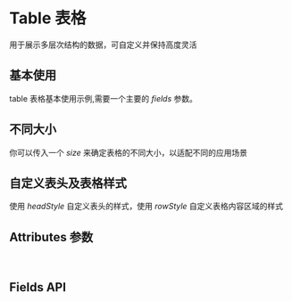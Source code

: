 <!--
 * @Author: Yun 912453237@qq.com
 * @Date: 2022-08-06 15:46:49
 * @LastEditors: Yun 912453237@qq.com
 * @LastEditTime: 2022-08-06 21:37:44
 * @FilePath: \vuepress-learn-jsf:\test-baseui\packages\table\doc\doc.md
 * @Description: 
 * 
 * Copyright (c) 2022 by Yun 912453237@qq.com, All Rights Reserved. 
-->
<script setup>
import demo1 from './demo1.vue'
import demo2 from './demo2.vue'
import demo4 from './demo4.vue'
import Attributes from './Attributes.vue'
import Fileds from './fileds.vue'
</script>

# Table 表格

 用于展示多层次结构的数据，可自定义并保持高度灵活

## 基本使用

 table 表格基本使用示例,需要一个主要的 _fields_ 参数。

<preview-box>
  <demo1/>
<preview :isShow="false" comName="table" demoName="demo1"/>

</preview-box>

## 不同大小

 你可以传入一个 _size_ 来确定表格的不同大小，以适配不同的应用场景

<preview-box>
  <demo2/>
<preview :isShow="false" comName="table" demoName="demo2"/>

</preview-box>


## 自定义表头及表格样式

 使用 _headStyle_ 自定义表头的样式，使用 _rowStyle_ 自定义表格内容区域的样式

<preview-box>
  <demo4/>
<preview :isShow="false" comName="table" demoName="demo4"/>
</preview-box>

## Attributes 参数

<Attributes/>
<br/>

## Fields API

<Fileds/>
<br/>
